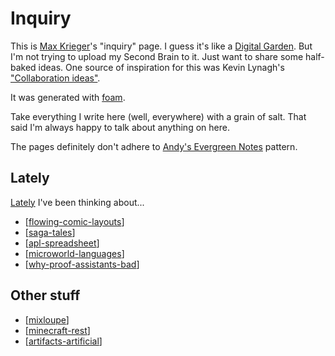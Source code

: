 # Inquiry

This is [Max Krieger](https://a9.io)'s "inquiry" page. I guess it's like a [Digital Garden](https://github.com/MaggieAppleton/digital-gardeners). But I'm not trying to upload my Second Brain to it. Just want to share some half-baked ideas. One source of inspiration for this was Kevin Lynagh's ["Collaboration ideas"](https://kevinlynagh.com/ideas/).

It was generated with [foam](https://foambubble.github.io/foam/).

Take everything I write here (well, everywhere) with a grain of salt. That said I'm always happy to talk about anything on here.

The pages definitely don't adhere to [Andy's Evergreen Notes](https://notes.andymatuschak.org/z4SDCZQeRo4xFEQ8H4qrSqd68ucpgE6LU155C) pattern.

## Lately

[Lately](https://www.youtube.com/watch?v=hj0TY5jhx3Q) I've been thinking about...

- [[flowing-comic-layouts]]
- [[saga-tales]]
- [[apl-spreadsheet]]
- [[microworld-languages]]
- [[why-proof-assistants-bad]]

## Other stuff

- [[mixloupe]]
- [[minecraft-rest]]
- [[artifacts-artificial]]

[//begin]: # "Autogenerated link references for markdown compatibility"
[flowing-comic-layouts]: flowing-comic-layouts.md "Flowing Comic Layouts"
[saga-tales]: saga-tales.md "Chat Documents"
[apl-spreadsheet]: apl-spreadsheet.md "Linear Algebra as Spreadsheet"
[microworld-languages]: microworld-languages.md "Domain-Learning with Computational Microworlds"
[why-proof-assistants-bad]: why-proof-assistants-bad.md "Why are proof assistants so unfriendly?"
[mixloupe]: mixloupe.md "How do you make mixtapes in the current year?"
[minecraft-rest]: minecraft-rest.md "Making a REST API using Minecraft's metaphors"
[artifacts-artificial]: artifacts-artificial.md "Artifacts of the Artificial"
[//end]: # "Autogenerated link references"
